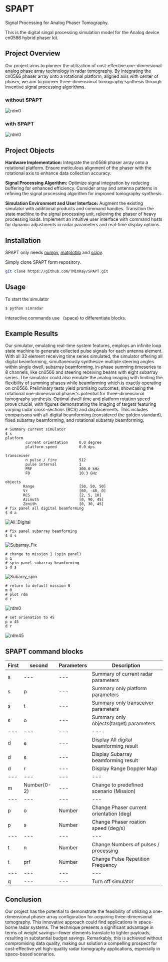 # SPAPT
Signal Processing for Analog Phaser Tomography.

This is the digital singal processing simulation model for the Analog device cn0566 hybrid phaser kit.

## Project Overview
Our project aims to pioneer the utilization of cost-effective one-dimensional analog phase array technology in radar tomography. By integrating the cn0566 phaser array onto a rotational platform, aligned axis with center of phaser, we aim to pioneer three-dimensional tomography synthesis through inventive signal processing algorithms.
### without SPAPT
![rdm0](/image/nsar.gif)
### with SPAPT
![rdm0](/image/sar.gif)
## Project Objects

__Hardware Implementation:__
Integrate the cn0566 phaser array onto a rotational platform. Ensure meticulous alignment of the phaser with the rotational axis to enhance data collection accuracy.

__Signal Processing Algorithm:__
Optimize signal integration by reducing buffering for enhanced efficiency. Consider array and antenna patterns in refining the signal processing algorithm for improved tomography synthesis.

__Simulation Environment and User Interface:__
Augment the existing simulator with additional products and command handles.
Transition the state machine to the signal processing unit, relieving the phaser of heavy processing loads.
Implement an intuitive user interface with command hosts for dynamic adjustments in radar parameters and real-time display options.


## Installation
SPAPT only needs [numpy](https://pypi.org/project/numpy/), [matplotlib](https://pypi.org/project/matplotlib/) and [scipy](https://pypi.org/project/scipy/).

Simply clone SPAPT form repository.

```bash
git clone https://github.com/TMinRay/SPAPT.git
```

## Usage

To start the simulator
```bash
$ python simradar
```

interactive commands use ` `(space) to differentiate blocks.

## Example Results
Our simulator, emulating real-time system features, employs an infinite loop state machine to generate collected pulse signals for each antenna element. With all 32 element receiving time series simulated, the simulator offering all digital beamforming, simultaneously synthesize multiple steering angles within single dwell, subarray beamforming, in-phase summing timeseries to 8 channels, like cn0566 and steering receiving beams with eight subarray series. The simulator could also emulate the analog imaging with limiting the flexibility of summing phases while beamforming which is exactly operating on cn0566. Preliminary tests yield promising outcomes, showcasing the rotational one-dimensional phaser's potential for three-dimensional tomography synthesis. Optimal dwell time and platform rotation speed prove crucial, with figures demonstrating the imaging of targets featuring varying radar cross-sections (RCS) and displacements. This includes comparisons with all-digital beamforming (considered the golden standard), fixed subarray beamforming, and rotational subarray beamforming.

```SPAPT
# Summary current simulator
$ s
platform
         current orientation     0.0 degree
         platform speed          0.0 dps

transceiver
         n pulse / fire          512
         pulse interval          1
         PRF                     300.0 kHz
         F0                      10.3 GHz

objects
        Range                    [50, 50, 50]
        Vr                       [60, -40, 0]
        RCS                      [2, 5, 10]
        Azimuth                  [0, 90, 45]
        Zenith                   [0, 30, 45]
# fix panel all digital beamforming
$ d a
```
![All_Digital](/image/All_Digital.png)
```SPAPT
# fix panel subarray beamforming
$ d s
```
![Subarray_Fix](/image/Subarray_Fix.png)

```SPAPT
# change to mission 1 (spin panel)
m 1
# spin panel subarray beamforming
$ d s
```
![Subarry_spin](/image/Subarry_spin.png)

```SPAPT
# return to default mission 0
m 0
# plot rdm
d r
```
![rdm0](/image/rdm_0_deg.png)
```SPAPT
# set orienation to 45
p o 45
d r
```
![rdm45](/image/rdm_45_deg.png)
## SPAPT command blocks

| First | second | Parameters | Description |
| --- | --- | --- | --- |
| s | --- | --- | Summary of current radar parameters|
| s |  p  | --- | Summary only platform parameters|
| s |  t  | --- | Summary only transceiver parameters|
| s |  o  | --- | Summary only objects(target) parameters|
| --- | --- | --- | --- |
| d |  a  | --- | Display All digital beamforming result|
| d |  s  | --- | Display Subarray beamforming result|
| d |  r  | --- | Display Range Doppler Map|
| --- | --- | --- | --- |
| m |  Number(0-2)  | --- | Change to predefined scenario (Mission)|
| --- | --- | --- | --- |
| p |  o  | Number | Change Phaser current orientation (deg)|
| p |  s  | Number | Change Phaser roation speed (deg/s)|
| --- | --- | --- | --- |
| t |  n  | Number | Change Numbers of pulses / processing |
| t |  prf  | Number | Change Pulse Repetition Frequency |
| --- | --- | --- | --- |
| q | --- | --- | Turn off simulator |

## Conclusion
Our project has the potential to demonstrate the feasibility of utilizing a one-dimensional phaser array configuration for acquiring three-dimensional tomography. This innovative approach could find applications in space-borne radar systems. The technique presents a significant advantage in terms of weight savings—fewer elements translate to lighter payloads, resulting in substantial budget savings. Remarkably, this is achieved without compromising data quality, making our solution a compelling prospect for cost-effective yet high-quality radar tomography applications, especially in space-based scenarios.

